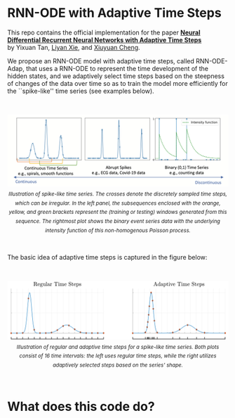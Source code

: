 # RNN-ODE with Adaptive Time Steps

This repo contains the official implementation for the paper **[Neural Differential Recurrent Neural Networks with Adaptive Time Steps](https://arxiv.org/abs/2306.01674)** \
by Yixuan Tan, [Liyan Xie](https://liyanxie.github.io/), and [Xiuyuan Cheng](https://sites.math.duke.edu/~xiuyuanc/).


We propose an RNN-ODE model with adaptive time steps, called RNN-ODE-Adap, that uses a RNN-ODE to represent the time development of the hidden states, and we adaptively select time steps based on the steepness of changes of the data over time so as to train the model more efficiently for the ``spike-like'' time series (see examples below). 

<br>

<p align="center">
  <img src="assets/spikes.png" width="800"/>
  <br>
  <em><sub>Illustration of spike-like time series. The crosses denote the discretely sampled time steps, which can be irregular. In the left panel, the subsequences enclosed with the orange, yellow, and green brackets represent the (training or testing) windows generated from this sequence. The rightmost plot shows the binary event series data with the underlying intensity function of this non-homogenous Poisson process.</em>
</p>

<br>
  



The basic idea of adaptive time steps is captured in the figure below:

<br>

<p align="center">
  <img src="assets/compare_adap_regular.png" width="800"/>
  <br>
  <em><sub>Illustration of regular and adaptive time steps for a spike-like time series. Both plots consist of 16 time intervals: the left uses regular time steps, while the right utilizes adaptively selected steps based on the series' shape. </em>
</p>

<br>

# What does this code do?
